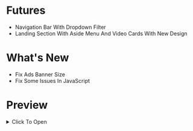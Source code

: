 # Futures
- Navigation Bar With Dropdown Filter
- Landing Section With Aside Menu And Video Cards With New Design

# What's New
- Fix Ads Banner Size
- Fix Some Issues In JavaScript

# Preview
<details>
  <summary>Click To Open</summary>
  
  ## Navbar

  <img width="100%" src="https://i.postimg.cc/xdwrghcr/navbar.png" alt="navbar">

  ## Landing

  <img width="100%" src="https://i.postimg.cc/jSx0gBKm/landing.png" alt="landing">

</details>